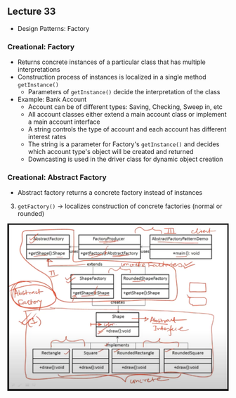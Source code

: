 ## Lecture 33
- Design Patterns: Factory

### Creational: Factory
- Returns concrete instances of a particular class that has multiple interpretations
- Construction process of instances is localized in a single method `getInstance()`
	- Parameters of `getInstance()` decide the interpretation of the class
- Example: Bank Account
	- Account can be of different types: Saving, Checking, Sweep in, etc
	- All account classes either extend a main account class or implement a main account interface
	- A string controls the type of account and each account has different interest rates
	- The string is a parameter for Factory's `getInstance()` and decides which account type's object will be created and returned
	- Downcasting is used in the driver class for dynamic object creation

### Creational: Abstract Factory
- Abstract factory returns a concrete factory instead of instances
3. `getFactory()` -> localizes construction of concrete factories (normal or rounded)

![abstract-factory](../imgs/Abstract%20Factory.png)